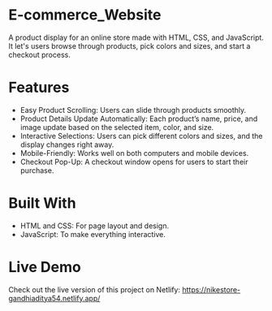 # E-commerce_Website

A product display for an online store made with HTML, CSS, and JavaScript. It let's users browse through products, pick colors and sizes, and start a checkout process.

# Features

* Easy Product Scrolling: Users can slide through products smoothly.
* Product Details Update Automatically: Each product’s name, price, and image update based on the selected item, color, and size.
* Interactive Selections: Users can pick different colors and sizes, and the display changes right away.
* Mobile-Friendly: Works well on both computers and mobile devices.
* Checkout Pop-Up: A checkout window opens for users to start their purchase.

# Built With

* HTML and CSS: For page layout and design.
* JavaScript: To make everything interactive.

# Live Demo
Check out the live version of this project on Netlify: https://nikestore-gandhiaditya54.netlify.app/
